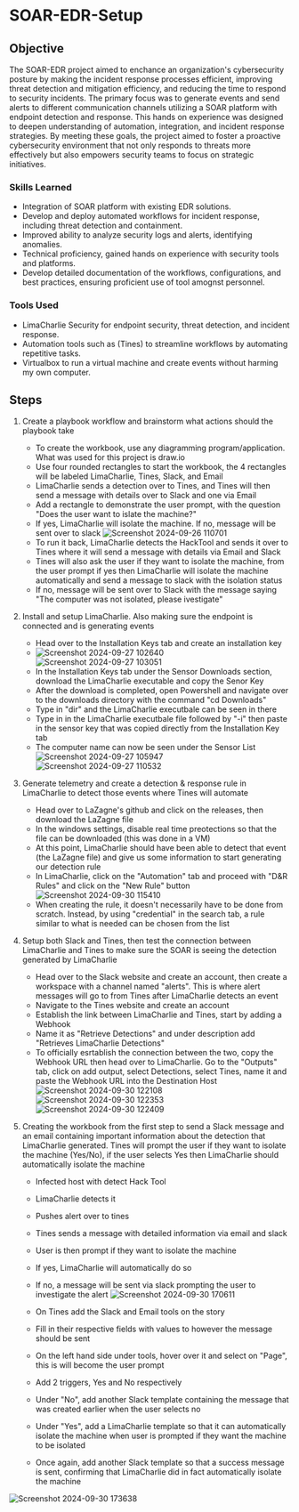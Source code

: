 # SOAR-EDR-Setup

## Objective

The SOAR-EDR project aimed to enchance an organization's cybersecurity posture by making the incident response processes efficient, improving threat detection and mitigation efficiency, and reducing the time to respond to security incidents. The primary focus was to generate events and send alerts to different communication channels utilizing a SOAR platform with endpoint detection and response. This hands on experience was designed to deepen understanding of automation, integration, and incident response strategies. By meeting these goals, the project aimed to foster a proactive cybersecurity environment that not only responds to threats more effectively but also empowers security teams to focus on strategic initiatives. 

### Skills Learned

- Integration of SOAR platform with existing EDR solutions.
- Develop and deploy automated workflows for incident response, including threat detection and containment.
- Improved ability to analyze security logs and alerts, identifying anomalies.
- Technical proficiency, gained hands on experience with security tools and platforms.
- Develop detailed documentation of the workflows, configurations, and best practices, ensuring proficient use of tool amognst personnel.

### Tools Used

- LimaCharlie Security for endpoint security, threat detection, and incident response.
- Automation tools such as (Tines) to streamline workflows by automating repetitive tasks.
- Virtualbox to run a virtual machine and create events without harming my own computer.

## Steps
1. Create a playbook workflow and brainstorm what actions should the playbook take
   - To create the workbook, use any diagramming program/application. What was used for this project is draw.io
   - Use four rounded rectangles to start the workbook, the 4 rectangles will be labeled LimaCharlie, Tines, Slack, and Email
   - LimaCharlie sends a detection over to Tines, and Tines will then send a message with details over to Slack and one via Email
   - Add a rectangle to demonstrate the user prompt, with the question "Does the user want to islate the machine?"
   - If yes, LimaCharlie will isolate the machine. If no, message will be sent over to slack
![Screenshot 2024-09-26 110701](https://github.com/user-attachments/assets/e5678eb4-6531-41e0-a75a-21da582b21bb)
   - To run it back, LimaCharlie detects the HackTool and sends it over to Tines where it will send a message with details via Email and Slack
   - Tines will also ask the user if they want to isolate the machine, from the user prompt if yes then LimaCharlie will isolate the machine automatically and send a message to slack with the isolation status
   - If no, message will be sent over to Slack with the message saying "The computer was not isolated, please ivestigate"

2. Install and setup LimaCharlie. Also making sure the endpoint is connected and is generating events
   - Head over to the Installation Keys tab and create an installation key
   - ![Screenshot 2024-09-27 102640](https://github.com/user-attachments/assets/98c2582b-d262-44cf-a379-39feaf46784c) ![Screenshot 2024-09-27 103051](https://github.com/user-attachments/assets/cf4e51c7-9ae2-4e09-867c-2ff2412c702e)
   - In the Installation Keys tab under the Sensor Downloads section, download the LimaCharlie executable and copy the Senor Key
   - After the download is completed, open Powershell and navigate over to the downloads directory with the command "cd Downloads"
   - Type in "dir" and the LimaCharlie executbale can be seen in there
   - Type in in the LimaCharlie executbale file followed by "-i" then paste in the sensor key that was copied directly from the Installation Key tab
   - The computer name can now be seen under the Sensor List ![Screenshot 2024-09-27 105947](https://github.com/user-attachments/assets/ee987867-387c-46c2-9e67-c9d5c8e6db54) ![Screenshot 2024-09-27 110532](https://github.com/user-attachments/assets/f765058d-f43b-4547-9e4b-1384e9f9949c)
  
3. Generate telemetry and create a detection & response rule in LimaCharlie to detect those events where Tines will automate
   - Head over to LaZagne's github and click on the releases, then download the LaZagne file
   - In the windows settings, disable real time preotections so that the file can be downloaded (this was done in a VM)
   - At this point, LimaCharlie should have been able to detect that event (the LaZagne file) and give us some information to start generating our detection rule
   - In LimaCharlie, click on the "Automation" tab and proceed with "D&R Rules" and click on the "New Rule" button ![Screenshot 2024-09-30 115410](https://github.com/user-attachments/assets/3350a6d0-6ed0-4cd0-a695-b8875f887dd8)
   - When creating the rule, it doesn't necessarily have to be done from scratch. Instead, by using "credential" in the search tab, a rule similar to what is needed can be chosen from the list
  
4. Setup both Slack and Tines, then test the connection between LimaCharlie and Tines to make sure the SOAR is seeing the detection generated by LimaCharlie
   - Head over to the Slack website and create an account, then create a workspace with a channel named "alerts". This is where alert messages will go to from Tines after LimaCharlie detects an event
   - Navigate to the Tines website and create an account
   - Establish the link between LimaCharlie and Tines, start by adding a Webhook
   - Name it as "Retrieve Detections" and under description add "Retrieves LimaCharlie Detections"
   - To officially esrtablish the connection between the two, copy the Webhook URL then head over to LimaCharlie. Go to the "Outputs" tab, click on add output, select Detections, select Tines, name it and paste the Webhook URL into the Destination Host  ![Screenshot 2024-09-30 122108](https://github.com/user-attachments/assets/7d0e99af-ccf5-4726-bc39-7b0d0b7d029e) ![Screenshot 2024-09-30 122353](https://github.com/user-attachments/assets/1cdaa672-7639-48f0-9b0f-3bccb2f7df15) ![Screenshot 2024-09-30 122409](https://github.com/user-attachments/assets/31e1529a-ce05-46f1-abc2-102f19a9fe96)
  
5. Creating the workbook from the first step to send a Slack message and an email containing important information about the detection that LimaCharlie generated. Tines will prompt the user if they want to isolate the machine (Yes/No), if the user selects Yes then LimaCharlie should automatically isolate the machine
   - Infected host with detect Hack Tool
   - LimaCharlie detects it
   - Pushes alert over to tines
   - Tines sends a message with detailed information via email and slack
   - User is then prompt if they want to isolate the machine
   - If yes, LimaCharlie will automatically do so
   - If no, a message will be sent via slack prompting the user to investigate the alert ![Screenshot 2024-09-30 170611](https://github.com/user-attachments/assets/1d738f8f-2c5b-48df-a1ed-6e450c91fdf7)
  
   - On Tines add the Slack and Email tools on the story
   - Fill in their respective fields with values to however the message should be sent
   - On the left hand side under tools, hover over it and select on "Page", this is will become the user prompt 
   - Add 2 triggers, Yes and No respectively
   - Under "No", add another Slack template containing the message that was created earlier when the user selects no
   - Under "Yes", add a LimaCharlie template so that it can automatically isolate the machine when user is prompted if they want the machine to be isolated
   - Once again, add another Slack template so that a success message is sent, confirming that LimaCharlie did in fact automatically isolate the machine
     

![Screenshot 2024-09-30 173638](https://github.com/user-attachments/assets/d2d6df62-54a5-40c2-af54-24e614f01eea)









